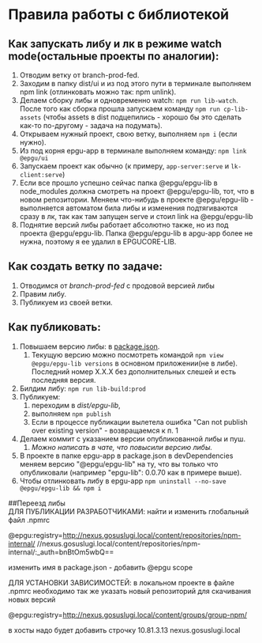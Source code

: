 # Правила работы с библиотекой

## Как запускать либу и лк в режиме watch mode(остальные проекты по аналогии):

1. Отводим ветку от branch-prod-fed.
2. Заходим в папку dist/ui и из под этого пути в терминале выполняем npm link (отлинковать можно так: npm unlink).
3. Делаем сборку либы и одновременно watch: `npm run lib-watch`. 
   После того как сборка прошла запускаем команду `npm run cp-lib-assets`
   (чтобы assets в dist подцепились - хорошо бы это сделать как-то по-другому - задача на подумать).
4. Открываем нужный проект, свою ветку, выполняем `npm i` (если нужно).
5. Из под корня epgu-app в терминале выполняем команду: `npm link @epgu/ui`
6. Запускаем проект как обычно (к примеру, `app-server:serve` и `lk-client:serve`)
7. Если все прошло успешно сейчас папка @epgu/epgu-lib в node_modules должна смотреть на проект @epgu/epgu-lib, тот, что в новом репозитории.
   Меняем что-нибудь в проекте @epgu/epgu-lib - выполняется автоматом била либы и изменения подтягиваются сразу в лк, так как там запущен serve и стоил link на @epgu/epgu-lib
8. Поднятие версий либы работает абсолютно также, но из под проекта @epgu/epgu-lib. 
   Папка @epgu/epgu-lib в apgu-app более не нужна, поэтому я ее удалил в EPGUCORE-LIB.
   
## Как создать ветку по задаче:
   
   1. Отводимся от _branch-prod-fed_ с продовой версией либы
   2. Правим либу.
   3. Публикуем из своей ветки.
   
## Как публиковать:
   
1.  Повышаем версию либы: в [package.json](package.json).
    1. Текущую версию можно посмотреть командой `npm view @epgu/epgu-lib versions` в основном приложении(не в либе). Последний номер X.X.X без дополнительных слешей и есть последняя версия.
1.  Билдим либу: `npm run lib-build:prod`
1.  Публикуем:
    1. переходим в _dist/epgu-lib_,
    2. выполняем `npm publish`
    3. Если в процессе публикации вылетела ошибка "Can not publish over existing version" - возвращаемся к п. 1
1.  Делаем коммит с указанием версии опубликованной либы и пуш.
    1. _Можно написать в чате, что повысили версию либы._
1.  В проекте в папке epgu-app в package.json в devDependencies меняем версию "@epgu/epgu-lib" на ту, что вы только что опубликовали (например "epgu-lib": 0.0.70 как в примере выше).
1.  Чтобы отлинковать либу в epgu-app `npm uninstall --no-save @epgu/epgu-lib && npm i`
   

##Переезд либы   
   ДЛЯ ПУБЛИКАЦИИ РАЗРАБОТЧИКАМИ:
   найти и изменить глобальный файл .npmrc
   
   @epgu:registry=http://nexus.gosuslugi.local/content/repositories/npm-internal/
   //nexus.gosuslugi.local/content/repositories/npm-internal/:_auth=bnBtOm5wbQ==
   
   изменить имя в package.json - добавить @epgu scope
   
   ДЛЯ УСТАНОВКИ ЗАВИСИМОСТЕЙ:
   в локальном проекте в файле .npmrc необходимо так же указать новый репозиторий для скачивания новых версий
   
   @epgu:registry=http://nexus.gosuslugi.local/content/groups/group-npm/
   
   в хосты надо будет добавить строчку 
   10.81.3.13 nexus.gosuslugi.local
